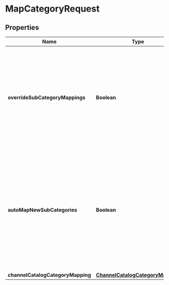 
# MapCategoryRequest

## Properties
Name | Type | Description | Notes
------------ | ------------- | ------------- | -------------
**overrideSubCategoryMappings** | **Boolean** | Great feature! In case of mapping to parent channel category, you can ask to override the mapping of all sub channel category to this catalog category path | 
**autoMapNewSubCategories** | **Boolean** | Great feature! In case of mapping to parent catalog category, you can ask to automatically map new sub catalog category in the next importation to this channel category path. | 
**channelCatalogCategoryMapping** | [**ChannelCatalogCategoryMapping**](ChannelCatalogCategoryMapping.md) |  | 



